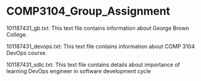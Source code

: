 # COMP3104_Group_Assignment


101187431_gb.txt: This text file contains information about George Brown College.

101187431_devops.txt: This text file contains information about COMP 3104
DevOps course.

101187431_sdlc.txt: This text file contains details about importance of learning
DevOps engineer in software development cycle


